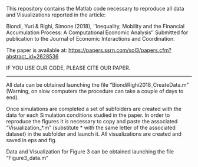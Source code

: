 This repository contains the Matlab code necessary to reproduce all data and Visualizations reported in the article:

Biondi, Yuri & Righi, Simone (2018), ‘’Inequality, Mobility and the Financial Accumulation
Process: A Computational Economic Analysis‘’ Submitted for publication to the Journal of Economic Interactions and Coordination.

The paper is available at: https://papers.ssrn.com/sol3/papers.cfm?abstract_id=2628536

IF YOU USE OUR CODE, PLEASE CITE OUR PAPER.

------


All data can be obtained launching the file “BiondiRighi2018_CreateData.m” (Warning, on slow computers the procedure can take a couple of days to end).

Once simulations are completed a set of subfolders are created with the data for each Simulation conditions studied in the paper. In order to reproduce the figures it is necessary to copy and paste the associated “Visualization_*.m” (substitute * with the same letter of the associated dataset) in the subfolder and launch it. All visualizations are created and saved in eps and fig. 

Data and Visualization for Figure 3 can be obtained launching the file “Figure3_data.m”
